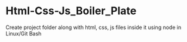 # Html-Css-Js_Boiler_Plate
Create project folder along with html, css, js files inside it using node in Linux/Git Bash
